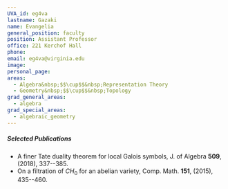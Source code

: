 ```yaml
---
UVA_id: eg4va
lastname: Gazaki
name: Evangelia
general_position: faculty
position: Assistant Professor
office: 221 Kerchof Hall
phone: 
email: eg4va@virginia.edu
image: 
personal_page: 
areas:
  - Algebra&nbsp;$$\cup$$&nbsp;Representation Theory
  - Geometry&nbsp;$$\cup$$&nbsp;Topology
grad_general_areas:
  - algebra
grad_special_areas:
  - algebraic_geometry
---
```


##### Selected Publications
- A finer Tate duality theorem for local Galois symbols, J. of Algebra **509**,  (2018), 337--385.
- On a filtration of $CH_0$ for an abelian variety, Comp. Math. **151**,  (2015), 435--460.
